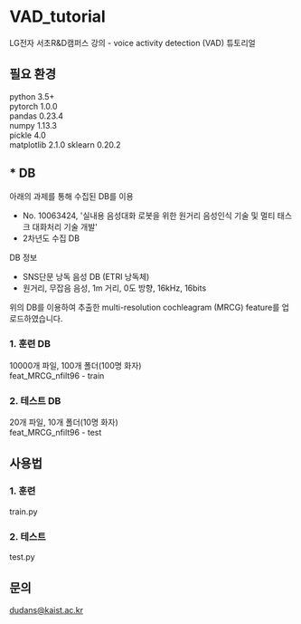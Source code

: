 # VAD_tutorial

LG전자 서초R&D캠퍼스 강의 - voice activity detection (VAD) 튜토리얼

## 필요 환경
python 3.5+  
pytorch 1.0.0  
pandas 0.23.4  
numpy 1.13.3  
pickle 4.0  
matplotlib 2.1.0
sklearn 0.20.2

## * DB
아래의 과제를 통해 수집된 DB를 이용 
- No. 10063424, '실내용 음성대화 로봇을 위한 원거리 음성인식 기술 및 멀티 태스크 대화처리 기술 개발'
- 2차년도 수집 DB

DB 정보
- SNS단문 낭독 음성 DB (ETRI 낭독체)
- 원거리, 무잡음 음성, 1m 거리, 0도 방향, 16kHz, 16bits  

위의 DB를 이용하여 추출한 multi-resolution cochleagram (MRCG) feature를 업로드하였습니다.

### 1. 훈련 DB
10000개 파일, 100개 폴더(100명 화자)  
feat_MRCG_nfilt96 - train

### 2. 테스트 DB
20개 파일, 10개 폴더(10명 화자)  
feat_MRCG_nfilt96 - test

## 사용법
### 1. 훈련
train.py  

### 2. 테스트
test.py  



## 문의
dudans@kaist.ac.kr
